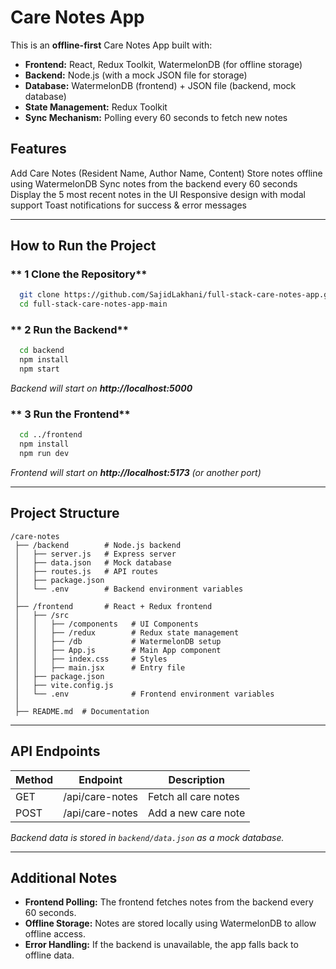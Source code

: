 # Care Notes App

This is an **offline-first** Care Notes App built with:
- **Frontend:** React, Redux Toolkit, WatermelonDB (for offline storage)
- **Backend:** Node.js (with a mock JSON file for storage)
- **Database:** WatermelonDB (frontend) + JSON file (backend, mock database)
- **State Management:** Redux Toolkit
- **Sync Mechanism:** Polling every 60 seconds to fetch new notes

## Features
 Add Care Notes (Resident Name, Author Name, Content)
 Store notes offline using WatermelonDB
 Sync notes from the backend every 60 seconds
 Display the 5 most recent notes in the UI
 Responsive design with modal support
 Toast notifications for success & error messages

---

##  How to Run the Project

### ** 1️ Clone the Repository**
```bash
  git clone https://github.com/SajidLakhani/full-stack-care-notes-app.git
  cd full-stack-care-notes-app-main
```

### ** 2️ Run the Backend**
```bash
  cd backend
  npm install
  npm start
```
_Backend will start on **http://localhost:5000**_

### ** 3️ Run the Frontend**
```bash
  cd ../frontend
  npm install
  npm run dev
```
_Frontend will start on **http://localhost:5173** (or another port)_

---

##  Project Structure
```
/care-notes
 ├── /backend        # Node.js backend
 │   ├── server.js   # Express server
 │   ├── data.json   # Mock database
 │   ├── routes.js   # API routes
 │   ├── package.json
 │   └── .env        # Backend environment variables
 │
 ├── /frontend       # React + Redux frontend
 │   ├── /src
 │   │   ├── /components   # UI Components
 │   │   ├── /redux        # Redux state management
 │   │   ├── /db           # WatermelonDB setup
 │   │   ├── App.js        # Main App component
 │   │   ├── index.css     # Styles
 │   │   ├── main.jsx      # Entry file
 │   ├── package.json
 │   ├── vite.config.js
 │   └── .env              # Frontend environment variables
 │
 ├── README.md  # Documentation
```

---

##  API Endpoints
| Method | Endpoint           | Description                |
|--------|-------------------|----------------------------|
| GET    | /api/care-notes   | Fetch all care notes       |
| POST   | /api/care-notes   | Add a new care note        |

_Backend data is stored in `backend/data.json` as a mock database._

---

##  Additional Notes
- **Frontend Polling:** The frontend fetches notes from the backend every 60 seconds.
- **Offline Storage:** Notes are stored locally using WatermelonDB to allow offline access.
- **Error Handling:** If the backend is unavailable, the app falls back to offline data.



